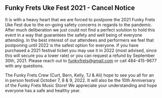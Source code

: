 ## Funky Frets Uke Fest 2021 - Cancel Notice

It is with a heavy heart that we are forced to postpone the 2021 Funky Frets Uke Fest due to the on-going safety concerns in regards to the pandemic. After much deliberation we just could not find a perfect solution to hold this event in a way that guarantees the safety and well being of everyone attending. In the best interest of our attendees and performers we feel that postponing until 2022 is the safest option for everyone. 
If you have purchased a 2021 festival ticket you may use it in 2022 (most advised, since this will secure you a lower rate) or you can request a refund by September 30th, 2021. Please reach out to funkyfrets@gmail.com or call 484-415-9677 with any questions.

The Funky Frets Crew (Curt, Bern, Kelly, TJ & Ali) hope to see you all for an in person festival October 7, 8 & 9, 2022. It will also be the 10th Anniversary of the Funky Frets Music Store! We appreciate your understanding and hope everyone has a safe and healthy year.